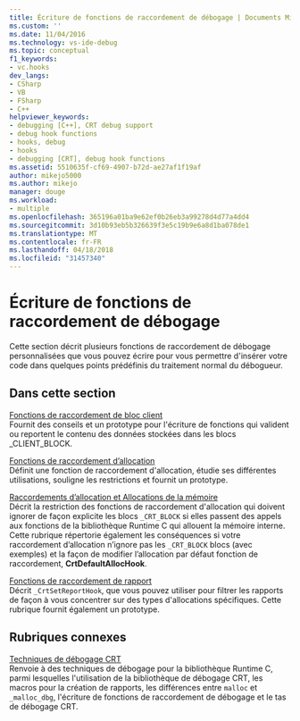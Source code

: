 ```yaml
---
title: Écriture de fonctions de raccordement de débogage | Documents Microsoft
ms.custom: ''
ms.date: 11/04/2016
ms.technology: vs-ide-debug
ms.topic: conceptual
f1_keywords:
- vc.hooks
dev_langs:
- CSharp
- VB
- FSharp
- C++
helpviewer_keywords:
- debugging [C++], CRT debug support
- debug hook functions
- hooks, debug
- hooks
- debugging [CRT], debug hook functions
ms.assetid: 5510635f-cf69-4907-b72d-ae27af1f19af
author: mikejo5000
ms.author: mikejo
manager: douge
ms.workload:
- multiple
ms.openlocfilehash: 365196a01ba9e62ef0b26eb3a99278d4d77a4dd4
ms.sourcegitcommit: 3d10b93eb5b326639f3e5c19b9e6a8d1ba078de1
ms.translationtype: MT
ms.contentlocale: fr-FR
ms.lasthandoff: 04/18/2018
ms.locfileid: "31457340"
---
```

# <a name="debug-hook-function-writing"></a>Écriture de fonctions de raccordement de débogage
Cette section décrit plusieurs fonctions de raccordement de débogage personnalisées que vous pouvez écrire pour vous permettre d'insérer votre code dans quelques points prédéfinis du traitement normal du débogueur.  
  
## <a name="in-this-section"></a>Dans cette section  
 [Fonctions de raccordement de bloc client](../debugger/client-block-hook-functions.md)  
 Fournit des conseils et un prototype pour l'écriture de fonctions qui valident ou reportent le contenu des données stockées dans les blocs _CLIENT_BLOCK.  
  
 [Fonctions de raccordement d’allocation](../debugger/allocation-hook-functions.md)  
 Définit une fonction de raccordement d'allocation, étudie ses différentes utilisations, souligne les restrictions et fournit un prototype.  
  
 [Raccordements d’allocation et Allocations de la mémoire](../debugger/allocation-hooks-and-c-run-time-memory-allocations.md)  
 Décrit la restriction des fonctions de raccordement d'allocation qui doivent ignorer de façon explicite les blocs `_CRT_BLOCK` si elles passent des appels aux fonctions de la bibliothèque Runtime C qui allouent la mémoire interne. Cette rubrique répertorie également les conséquences si votre raccordement d’allocation n’ignore pas les `_CRT_BLOCK` blocs (avec exemples) et la façon de modifier l’allocation par défaut fonction de raccordement, **CrtDefaultAllocHook**.  
  
 [Fonctions de raccordement de rapport](../debugger/report-hook-functions.md)  
 Décrit `_CrtSetReportHook`, que vous pouvez utiliser pour filtrer les rapports de façon à vous concentrer sur des types d'allocations spécifiques. Cette rubrique fournit également un prototype.  
  
## <a name="related-sections"></a>Rubriques connexes  
 [Techniques de débogage CRT](../debugger/crt-debugging-techniques.md)  
 Renvoie à des techniques de débogage pour la bibliothèque Runtime C, parmi lesquelles l'utilisation de la bibliothèque de débogage CRT, les macros pour la création de rapports, les différences entre `malloc` et `_malloc_dbg`, l'écriture de fonctions de raccordement de débogage et le tas de débogage CRT.